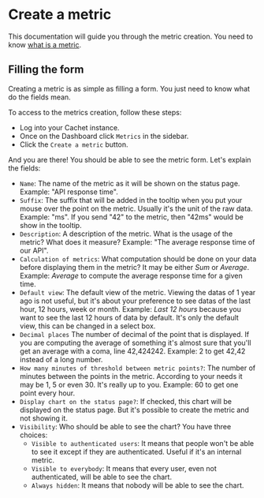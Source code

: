 # Create a metric

This documentation will guide you through the metric creation.
You need to know [what is a metric][1].

## Filling the form

Creating a metric is as simple as filling a form. You just need to know what do
the fields mean.

To access to the metrics creation, follow these steps:

- Log into your Cachet instance.
- Once on the Dashboard click `Metrics` in the sidebar.
- Click the `Create a metric` button.

And you are there! You should be able to see the metric form.
Let's explain the fields:

- `Name`: The name of the metric as it will be shown on the status page.
  Example: "API response time".
- `Suffix`: The suffix that will be added in the tooltip when you put your mouse
  over the point on the metric. Usually it's the unit of the raw data. Example:
  "ms". If you send "42" to the metric, then "42ms" would be show in the
  tooltip.
- `Description`: A description of the metric. What is the usage of the metric?
  What does it measure? Example: "The average response time of our API".
- `Calculation of metrics`: What computation should be done on your data before
  displaying them in the metric? It may be either _Sum_ or _Average_. Example:
  _Average_ to compute the average response time for a given time.
- `Default view`: The default view of the metric. Viewing the datas of 1 year
  ago is not useful, but it's about your preference to see datas of the last
  hour, 12 hours, week or month. Example: _Last 12 hours_ because you want to
  see the last 12 hours of data by default. It's only the default view, this can
  be changed in a select box.
- `Decimal places` The number of decimal of the point that is displayed. If you
  are computing the average of something it's almost sure that you'll get an
  average with a coma, line 42,424242. Example: 2 to get 42,42 instead of a long
  number.
- `How many minutes of threshold between metric points?`: The number of minutes
  between the points in the metric. According to your needs it may be 1, 5 or
  even 30. It's really up to you. Example: 60 to get one point every hour.
- `Display chart on the status page?`: If checked, this chart will be displayed
  on the status page. But it's possible to create the metric and not showing it.
- `Visibility`: Who should be able to see the chart? You have three choices:
    - `Visible to authenticated users`: It means that people won't be able to
      see it except if they are authenticated. Useful if it's an internal metric.
    - `Visible to everybody`: It means that every user, even not authenticated,
      will be able to see the chart.
    - `Always hidden`: It means that nobody will be able to see the chart.



[1]: index.md

